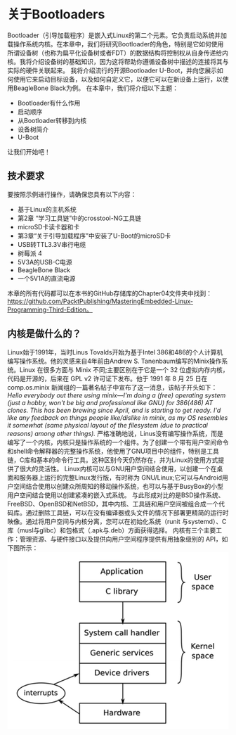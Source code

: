 # 关于Bootloaders

Bootloader（引导加载程序）是嵌入式Linux的第二个元素。它负责启动系统并加载操作系统内核。在本章中，我们将研究Bootloader的角色，特别是它如何使用所谓设备树（也称为扁平化设备树或者FDT）的数据结构将控制权从自身传递给内核。我将介绍设备树的基础知识，因为这将帮助你遵循设备树中描述的连接将其与实际的硬件关联起来。
我将介绍流行的开源Bootloader U-Boot，并向您展示如何使用它来启动目标设备，以及如何自定义它，以便它可以在新设备上运行，以使用BeagleBone Black为例。
在本章中，我们将介绍以下主题：
- Bootloader有什么作用
- 启动顺序
- 从Bootloader转移到内核
- 设备树简介
- U-Boot

让我们开始吧！

## 技术要求
要按照示例进行操作，请确保您具有以下内容：
- 基于Linux的主机系统
- 第2章 “学习工具链”中的crosstool-NG工具链
- microSD卡读卡器和卡
- 第3章“关于引导加载程序”中安装了U-Boot的microSD卡
- USB转TTL3.3V串行电缆
- 树莓派 4
- 5V3A的USB-C电源
- BeagleBone Black
- 一个5V1A的直流电源

本章的所有代码都可以在本书的GitHub存储库的Chapter04文件夹中找到：https://github.com/PacktPublishing/MasteringEmbedded-Linux-Programming-Third-Edition。

## 内核是做什么的？
Linux始于1991年，当时Linus Tovalds开始为基于Intel 386和486的个人计算机编写操作系统。他的灵感来自4年前由Andrew S. Tanenbaum编写的Minix操作系统。Linux 在很多方面与 Minix 不同;主要区别在于它是一个 32 位虚拟内存内核，代码是开源的，后来在 GPL v2 许可证下发布。他于 1991 年 8 月 25 日在 comp.os.minix 新闻组的一篇著名帖子中宣布了这一消息，该帖子开头如下：
_Hello everybody out there using minix—I'm doing a (free) operating system (just a hobby, won't be big and professional like GNU) for 386(486) AT clones. This has been brewing since April, and is starting to get ready. I'd like any feedback on things people like/dislike in minix, as my OS resembles it somewhat (same physical layout of the filesystem (due to practical reasons) among other things)._
严格准确地说，Linus没有编写操作系统，而是编写了一个内核，内核只是操作系统的一个组件。为了创建一个带有用户空间命令和shell命令解释器的完整操作系统，他使用了GNU项目中的组件，特别是工具链，C库和基本的命令行工具。这种区别今天仍然存在，并为Linux的使用方式提供了很大的灵活性。
Linux内核可以与GNU用户空间结合使用，以创建一个在桌面和服务器上运行的完整Linux发行版，有时称为 GNU/Linux;它可以与Android用户空间结合使用以创建众所周知的移动操作系统，也可以与基于BusyBox的小型用户空间结合使用以创建紧凑的嵌入式系统。
与此形成对比的是BSD操作系统、FreeBSD、OpenBSD和NetBSD，其中内核、工具链和用户空间被组合成一个代码库。通过删除工具链，可以在没有编译器或头文件的情况下部署更精简的运行时映像。通过将用户空间与内核分离，您可以在初始化系统（runit 与systemd）、C 库（musl与glibc）和包格式（.apk与.deb）方面获得选择。
内核有三个主要工作：管理资源、与硬件接口以及提供向用户空间程序提供有用抽象级别的 API，如下图所示：
![Fig 3.1 用户空间，内核空间和硬件](../images/ch3/Fig3.1.png)

